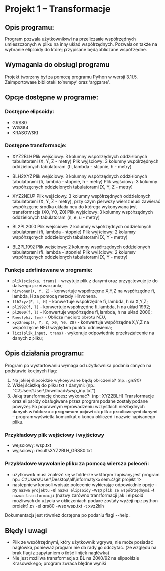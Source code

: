 # Projekt 1 – Transformacje
## Opis programu:
Program pozwala użytkownikowi na przeliczanie współrzędnych umieszczonych w pliku na inny układ współrzędnych. Pozwala on także na wybranie elipsoidy do której przypisane będą obliczane współrzędne.  

## Wymagania do obsługi  programu
Projekt tworzony był za pomocą programu Python w wersji 3.11.5.
Zaimportowane biblioteki to‘numpy’ oraz ‘argparse’. 

## Opcje dostępne w programie:
### Dostępne elipsoidy:
* GRS80
* WGS84
* KRASOWSKI

### Dostępne transformacje: 
* XYZ2BLH
Plik wejściowy: 3 kolumny współrzędnych oddzielonych tabulatorami (X, Y, Z - metry)
Plik wyjściowy: 3 kolumny współrzędnych oddzielonych tabulatorami (fi, lambda - stopnie, h - metry)

* BLH2XYZ
Plik wejściowy: 3 kolumny współrzędnych oddzielonych tabulatorami (fi, lambda - stopnie, h - metry)
Plik wyjściowy: 3 kolumny współrzędnych oddzielonych tabulatorami (X, Y, Z - metry)

* XYZ2NEUP
Plik wejściowy: 3 kolumny współrzędnych oddzielonych tabulatorami (X, Y, Z - metry), przy czym pierwszy wiersz musi zawierać współrzędne środka układu neu do którego wykonywana jest transformacja (X0, Y0, Z0)
Plik wyjściowy: 3 kolumny współrzędnych oddzielonych tabulatorami (n, e, u - metry)

* BL2PL2000
Plik wejściowy: 2 kolumny współrzędnych oddzielonych tabulatorami (fi, lambda - stopnie)
Plik wyjściowy: 2 kolumny współrzędnych oddzielonych tabulatorami (X, Y - metry)

* BL2PL1992
Plik wejściowy: 2 kolumny współrzędnych oddzielonych tabulatorami (fi, lambda - stopnie)
Plik wyjściowy: 2 kolumny współrzędnych oddzielonych tabulatorami (X, Y - metry)


### Funkcje zdefiniowane w programie:
- `plik(sciezka, trans)` - wczytuje plik z danymi oraz przygotowuje je do dalszego przetwarzania;
- `hirvonen(X, Y, Z)` - konwertuje współrzędne X,Y,Z na współrzędne fi, lambda, H za pomocą metody Hirvonena.
- `flh2xyz(F, L, H)` - konwertuje współrzędne fi, lambda, h na X,Y,Z;
- `pl1992(f, l)` - konwertuje współrzędne fi, lambda, h na układ 1992;
- `pl2000(f, l)` - Konwertuje współrzędne fi, lambda, h na układ 2000;
- `Rneu(phi, lam)` - Oblicza macierz obrotu NEU;
- `xyz2neup(X, Y, Z, X0, Y0, Z0)` - konwertuje współrzędne X,Y,Z na współrzędne NEU względem punktu odniesienia;
- `licz(plik_input, trans)` - wykonuje odpowiednie przekształcenie na danych z pliku;

## Opis działania programu:
Program po wystartowaniu wymaga od użytkownika podania danych na podstawie kolejnych flag:
1.  Na jakiej elipsoidzie wykonywane będą obliczenia? (np.: grs80)
2.  Wklej ścieżkę do pliku txt z danymi: (np.: "C:\Users\User\Downloads\wsp_inp.txt")
3.  Jaką transformację chcesz wykonać?: (np.: XYZ2BLH)
Transformacje oraz elipsoidy obsługiwane przez program podane zostały podane powyżej.
Po poprawnym wprowadzeniu wszystkich niezbędnych danych w folderze z programem pojawi się plik z przeliczonymi danymi – program wyświetla komunikat o końcu obliczeń i nazwie napisanego pliku.

### Przykładowy plik wejściowy i wyjściowy
* wejściowy: wsp.txt
* wyjściowy: resultsXYZ2BLH_GRS80.txt

### Przykładowe wywołanie pliku za pomocą wiersza poleceń:
* użytkownik musi znaleźć się w folderze w którym zapisany jest program
np.: C:\Users\User\Desktop\all\informatyka sem.4\git projekt 1>
* następnie w konsoli wpisuje polecenie wybierając odpowiednie opcje - py `nazwa projektu` -el `nazwa elipsoidy` -wsp `plik ze współrzędnymi` -t `nazwa transformacji` (nazwy zarówno transformacji jak i elipsoid możliwych do użycia w obliczeniach podane zostały wyżej)
np.: python projekt1.py -el grs80 -wsp wsp.txt -t xyz2blh

Dokumentacja jest również dostępna po podaniu flagi --help.

## Błędy i uwagi
* Plik ze współrzędnymi, który użytkownik wgrywa, nie może posiadać nagłówka, ponieważ program nie da rady go odczytać. (ze względu na brak flagi z zapytaniem o ilość linijek nagłówka)
* Nie jest możliwa transformacja z BL na 2000/92 na elipsoidzie Krasowskiego; program zwraca błędne wyniki
